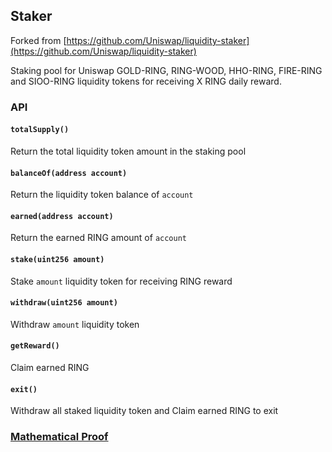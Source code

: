 ## Staker

Forked from 
[https://github.com/Uniswap/liquidity-staker](https://github.com/Uniswap/liquidity-staker)

Staking pool for Uniswap GOLD-RING, RING-WOOD, HHO-RING, FIRE-RING and SIOO-RING liquidity tokens for receiving X RING daily reward.

### API

#### `totalSupply()` 
Return the total liquidity token amount in the staking pool

#### `balanceOf(address account)`
Return the liquidity token balance of `account`

#### `earned(address account)`
Return the earned RING amount of `account`

#### `stake(uint256 amount)`
Stake `amount` liquidity token for receiving RING reward

#### `withdraw(uint256 amount)`
Withdraw `amount` liquidity token

#### `getReward()`
Claim earned RING

#### `exit()`
Withdraw all staked liquidity token and Claim earned RING to exit

### [Mathematical Proof](./doc/staker.pdf)
